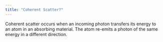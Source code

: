 ```yaml
---
title: "Coherent Scatter?"
---
```

Coherent scatter occurs when an incoming photon transfers its energy to an atom in an absorbing material. The atom re-emits a photon of the same energy in a different direction.

